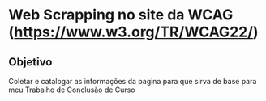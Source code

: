 # Web Scrapping no site da WCAG (https://www.w3.org/TR/WCAG22/)

## Objetivo
Coletar e catalogar as informações da pagina para que sirva de base para meu Trabalho de Conclusão de Curso

